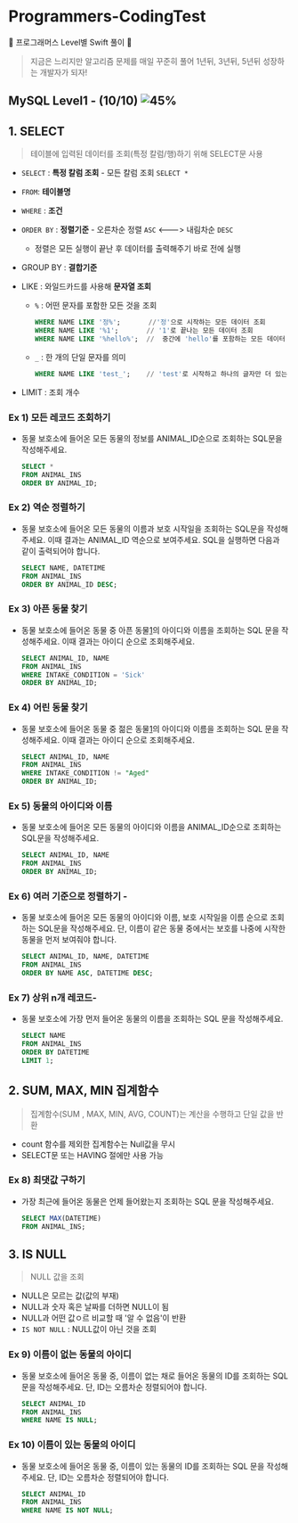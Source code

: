 # Programmers-CodingTest

🐢 프로그래머스 Level별 Swift 풀이 🚀

>지금은 느리지만 알고리즘 문제를 매일 꾸준히 풀어 1년뒤, 3년뒤, 5년뒤 성장하는 개발자가 되자!



## MySQL Level1 - (10/10)  ![45%](https://progress-bar.dev/100)



## 1. SELECT

> 테이블에 입력된 데이터를 조회(특정 칼럼/행)하기 위해 SELECT문 사용

- `SELECT` : **특정 칼럼 조회** - 모든 칼럼 조회 `SELECT *`

- `FROM`: **테이블명**

- `WHERE` : **조건**

- `ORDER BY` : **정렬기준** - 오른차순 정렬 `ASC` <---> 내림차순  `DESC` 
  
  - 정렬은 모든 실행이 끝난 후 데이터를 출력해주기 바로 전에 실행
  
- GROUP BY : **결합기준**

- LIKE : 와일드카드를 사용해 **문자열 조회**

  - `%` : 어떤 문자를 포함한 모든 것을 조회 

    ```sql
    WHERE NAME LIKE '정%';       //'정'으로 시작하는 모든 데이터 조회
    WHERE NAME LIKE '%1';       // '1'로 끝나는 모든 데이터 조회
    WHERE NAME LIKE '%hello%';  //  중간에 'hello'를 포함하는 모든 데이터 조회
    ```

  - `_` : 한 개의 단일 문자를 의미 

    ```sql
    WHERE NAME LIKE 'test_';    // 'test'로 시작하고 하나의 글자만 더 있는 데이터 조회
    ```

- LIMIT : 조회 개수



###  Ex 1) 모든 레코드 조회하기

- 동물 보호소에 들어온 모든 동물의 정보를 ANIMAL_ID순으로 조회하는 SQL문을 작성해주세요.

  ```sql
  SELECT * 
  FROM ANIMAL_INS
  ORDER BY ANIMAL_ID;
  ```




### Ex 2) 역순 정렬하기

- 동물 보호소에 들어온 모든 동물의 이름과 보호 시작일을 조회하는 SQL문을 작성해주세요. 이때 결과는 ANIMAL_ID 역순으로 보여주세요. SQL을 실행하면 다음과 같이 출력되어야 합니다.

  ```sql
  SELECT NAME, DATETIME
  FROM ANIMAL_INS
  ORDER BY ANIMAL_ID DESC;
  ```



### Ex 3) 아픈 동물 찾기

- 동물 보호소에 들어온 동물 중 아픈 동물[1](https://programmers.co.kr/learn/courses/30/lessons/59036#fn1)의 아이디와 이름을 조회하는 SQL 문을 작성해주세요. 이때 결과는 아이디 순으로 조회해주세요.

  ```sql
  SELECT ANIMAL_ID, NAME
  FROM ANIMAL_INS
  WHERE INTAKE_CONDITION = 'Sick' 
  ORDER BY ANIMAL_ID;
  ```



### Ex 4) 어린 동물 찾기

- 동물 보호소에 들어온 동물 중 젊은 동물[1](https://programmers.co.kr/learn/courses/30/lessons/59037#fn1)의 아이디와 이름을 조회하는 SQL 문을 작성해주세요. 이때 결과는 아이디 순으로 조회해주세요.

  ```sql
  SELECT ANIMAL_ID, NAME
  FROM ANIMAL_INS
  WHERE INTAKE_CONDITION != "Aged"
  ORDER BY ANIMAL_ID;
  ```



### Ex 5) 동물의 아이디와 이름

- 동물 보호소에 들어온 모든 동물의 아이디와 이름을 ANIMAL_ID순으로 조회하는 SQL문을 작성해주세요.

  ```sql
  SELECT ANIMAL_ID, NAME
  FROM ANIMAL_INS
  ORDER BY ANIMAL_ID;
  ```



### Ex 6) 여러 기준으로 정렬하기 -

- 동물 보호소에 들어온 모든 동물의 아이디와 이름, 보호 시작일을 이름 순으로 조회하는 SQL문을 작성해주세요. 단, 이름이 같은 동물 중에서는 보호를 나중에 시작한 동물을 먼저 보여줘야 합니다.

  ```sql
  SELECT ANIMAL_ID, NAME, DATETIME
  FROM ANIMAL_INS
  ORDER BY NAME ASC, DATETIME DESC;
  ```



### Ex 7) 상위 n개 레코드-

- 동물 보호소에 가장 먼저 들어온 동물의 이름을 조회하는 SQL 문을 작성해주세요.

  ```sql
  SELECT NAME
  FROM ANIMAL_INS
  ORDER BY DATETIME 
  LIMIT 1;
  ```



## 2. SUM, MAX, MIN 집계함수

>집계함수(SUM , MAX, MIN, AVG, COUNT)는 계산을 수행하고 단일 값을 반환

- count 함수를 제외한 집계함수는 Null값을 무시
- SELECT문 또는 HAVING 절에만 사용 가능



### Ex 8) 최댓값 구하기

- 가장 최근에 들어온 동물은 언제 들어왔는지 조회하는 SQL 문을 작성해주세요.

  ```sql
  SELECT MAX(DATETIME)
  FROM ANIMAL_INS;
  ```



## 3. IS NULL

>NULL 값을 조회

- NULL은 모르는 값(값의 부재)
- NULL과 숫자 혹은 날짜를 더하면 NULL이 됨
- NULL과 어떤 값ㅇ르 비교할 때 '알 수 없음'이 반환
- `IS NOT NULL` : NULL값이 아닌 것을 조회



### Ex 9) 이름이 없는 동물의 아이디

- 동물 보호소에 들어온 동물 중, 이름이 없는 채로 들어온 동물의 ID를 조회하는 SQL 문을 작성해주세요. 단, ID는 오름차순 정렬되어야 합니다.

  ```sql
  SELECT ANIMAL_ID
  FROM ANIMAL_INS
  WHERE NAME IS NULL;
  ```



### Ex 10) 이름이 있는 동물의 아이디

- 동물 보호소에 들어온 동물 중, 이름이 있는 동물의 ID를 조회하는 SQL 문을 작성해주세요. 단, ID는 오름차순 정렬되어야 합니다.

  ```sql
  SELECT ANIMAL_ID
  FROM ANIMAL_INS
  WHERE NAME IS NOT NULL;
  ```

